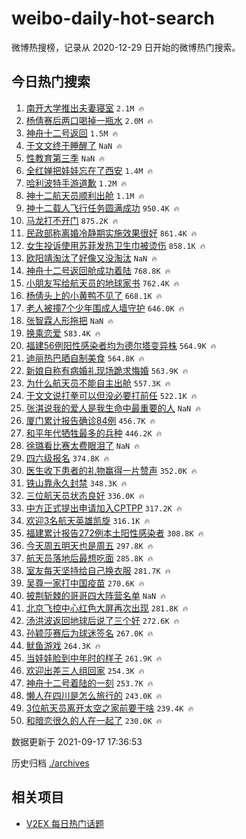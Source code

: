 # weibo-daily-hot-search

微博热搜榜，记录从 2020-12-29 日开始的微博热门搜索。

## 今日热门搜索

<!-- BEGIN -->

1. [南开大学推出夫妻寝室](https://s.weibo.com/weibo?q=%23%E5%8D%97%E5%BC%80%E5%A4%A7%E5%AD%A6%E6%8E%A8%E5%87%BA%E5%A4%AB%E5%A6%BB%E5%AF%9D%E5%AE%A4%23&Refer=top) `2.1M 🔥`
1. [杨倩赛后两口喝掉一瓶水](https://s.weibo.com/weibo?q=%23%E6%9D%A8%E5%80%A9%E8%B5%9B%E5%90%8E%E4%B8%A4%E5%8F%A3%E5%96%9D%E6%8E%89%E4%B8%80%E7%93%B6%E6%B0%B4%23&Refer=top) `2.0M 🔥`
1. [神舟十二号返回](https://s.weibo.com/weibo?q=%23%E7%A5%9E%E8%88%9F%E5%8D%81%E4%BA%8C%E5%8F%B7%E8%BF%94%E5%9B%9E%23&Refer=top) `1.5M 🔥`
1. [于文文终于睡醒了](https://s.weibo.com/weibo?q=%23%E4%BA%8E%E6%96%87%E6%96%87%E7%BB%88%E4%BA%8E%E7%9D%A1%E9%86%92%E4%BA%86%23&Refer=top) `NaN 🔥`
1. [性教育第三季](https://s.weibo.com/weibo?q=%23%E6%80%A7%E6%95%99%E8%82%B2%E7%AC%AC%E4%B8%89%E5%AD%A3%23&Refer=top) `NaN 🔥`
1. [全红婵把娃娃忘在了西安](https://s.weibo.com/weibo?q=%23%E5%85%A8%E7%BA%A2%E5%A9%B5%E6%8A%8A%E5%A8%83%E5%A8%83%E5%BF%98%E5%9C%A8%E4%BA%86%E8%A5%BF%E5%AE%89%23&Refer=top) `1.4M 🔥`
1. [哈利波特手游道歉](https://s.weibo.com/weibo?q=%23%E5%93%88%E5%88%A9%E6%B3%A2%E7%89%B9%E6%89%8B%E6%B8%B8%E9%81%93%E6%AD%89%23&Refer=top) `1.2M 🔥`
1. [神十二航天员顺利出舱](https://s.weibo.com/weibo?q=%23%E7%A5%9E%E5%8D%81%E4%BA%8C%E8%88%AA%E5%A4%A9%E5%91%98%E9%A1%BA%E5%88%A9%E5%87%BA%E8%88%B1%23&Refer=top) `1.1M 🔥`
1. [神十二载人飞行任务圆满成功](https://s.weibo.com/weibo?q=%23%E7%A5%9E%E5%8D%81%E4%BA%8C%E8%BD%BD%E4%BA%BA%E9%A3%9E%E8%A1%8C%E4%BB%BB%E5%8A%A1%E5%9C%86%E6%BB%A1%E6%88%90%E5%8A%9F%23&Refer=top) `950.4K 🔥`
1. [马龙打不开门](https://s.weibo.com/weibo?q=%23%E9%A9%AC%E9%BE%99%E6%89%93%E4%B8%8D%E5%BC%80%E9%97%A8%23&Refer=top) `875.2K 🔥`
1. [民政部称离婚冷静期实施效果很好](https://s.weibo.com/weibo?q=%23%E6%B0%91%E6%94%BF%E9%83%A8%E7%A7%B0%E7%A6%BB%E5%A9%9A%E5%86%B7%E9%9D%99%E6%9C%9F%E5%AE%9E%E6%96%BD%E6%95%88%E6%9E%9C%E5%BE%88%E5%A5%BD%23&Refer=top) `861.4K 🔥`
1. [女生投诉使用苏菲发热卫生巾被烫伤](https://s.weibo.com/weibo?q=%23%E5%A5%B3%E7%94%9F%E6%8A%95%E8%AF%89%E4%BD%BF%E7%94%A8%E8%8B%8F%E8%8F%B2%E5%8F%91%E7%83%AD%E5%8D%AB%E7%94%9F%E5%B7%BE%E8%A2%AB%E7%83%AB%E4%BC%A4%23&Refer=top) `858.1K 🔥`
1. [欧阳靖淘汰了好像又没淘汰](https://s.weibo.com/weibo?q=%23%E6%AC%A7%E9%98%B3%E9%9D%96%E6%B7%98%E6%B1%B0%E4%BA%86%E5%A5%BD%E5%83%8F%E5%8F%88%E6%B2%A1%E6%B7%98%E6%B1%B0%23&Refer=top) `NaN 🔥`
1. [神舟十二号返回舱成功着陆](https://s.weibo.com/weibo?q=%23%E7%A5%9E%E8%88%9F%E5%8D%81%E4%BA%8C%E5%8F%B7%E8%BF%94%E5%9B%9E%E8%88%B1%E6%88%90%E5%8A%9F%E7%9D%80%E9%99%86%23&Refer=top) `768.8K 🔥`
1. [小朋友写给航天员的地球家书](https://s.weibo.com/weibo?q=%23%E5%B0%8F%E6%9C%8B%E5%8F%8B%E5%86%99%E7%BB%99%E8%88%AA%E5%A4%A9%E5%91%98%E7%9A%84%E5%9C%B0%E7%90%83%E5%AE%B6%E4%B9%A6%23&Refer=top) `762.4K 🔥`
1. [杨倩头上的小黄鸭不见了](https://s.weibo.com/weibo?q=%23%E6%9D%A8%E5%80%A9%E5%A4%B4%E4%B8%8A%E7%9A%84%E5%B0%8F%E9%BB%84%E9%B8%AD%E4%B8%8D%E8%A7%81%E4%BA%86%23&Refer=top) `668.1K 🔥`
1. [老人被撞7个少年围成人墙守护](https://s.weibo.com/weibo?q=%23%E8%80%81%E4%BA%BA%E8%A2%AB%E6%92%9E7%E4%B8%AA%E5%B0%91%E5%B9%B4%E5%9B%B4%E6%88%90%E4%BA%BA%E5%A2%99%E5%AE%88%E6%8A%A4%23&Refer=top) `646.0K 🔥`
1. [张智霖人形拖把](https://s.weibo.com/weibo?q=%23%E5%BC%A0%E6%99%BA%E9%9C%96%E4%BA%BA%E5%BD%A2%E6%8B%96%E6%8A%8A%23&Refer=top) `NaN 🔥`
1. [换乘恋爱](https://s.weibo.com/weibo?q=%23%E6%8D%A2%E4%B9%98%E6%81%8B%E7%88%B1%23&Refer=top) `583.4K 🔥`
1. [福建56例阳性感染者均为德尔塔变异株](https://s.weibo.com/weibo?q=%E7%A6%8F%E5%BB%BA56%E4%BE%8B%E9%98%B3%E6%80%A7%E6%84%9F%E6%9F%93%E8%80%85%E5%9D%87%E4%B8%BA%E5%BE%B7%E5%B0%94%E5%A1%94%E5%8F%98%E5%BC%82%E6%A0%AA&Refer=top) `564.9K 🔥`
1. [迪丽热巴晒自制美食](https://s.weibo.com/weibo?q=%23%E8%BF%AA%E4%B8%BD%E7%83%AD%E5%B7%B4%E6%99%92%E8%87%AA%E5%88%B6%E7%BE%8E%E9%A3%9F%23&Refer=top) `564.8K 🔥`
1. [新娘自称有病婚礼现场跪求悔婚](https://s.weibo.com/weibo?q=%23%E6%96%B0%E5%A8%98%E8%87%AA%E7%A7%B0%E6%9C%89%E7%97%85%E5%A9%9A%E7%A4%BC%E7%8E%B0%E5%9C%BA%E8%B7%AA%E6%B1%82%E6%82%94%E5%A9%9A%23&Refer=top) `563.9K 🔥`
1. [为什么航天员不能自主出舱](https://s.weibo.com/weibo?q=%23%E4%B8%BA%E4%BB%80%E4%B9%88%E8%88%AA%E5%A4%A9%E5%91%98%E4%B8%8D%E8%83%BD%E8%87%AA%E4%B8%BB%E5%87%BA%E8%88%B1%23&Refer=top) `557.3K 🔥`
1. [于文文说打拳可以但没必要打前任](https://s.weibo.com/weibo?q=%23%E4%BA%8E%E6%96%87%E6%96%87%E8%AF%B4%E6%89%93%E6%8B%B3%E5%8F%AF%E4%BB%A5%E4%BD%86%E6%B2%A1%E5%BF%85%E8%A6%81%E6%89%93%E5%89%8D%E4%BB%BB%23&Refer=top) `522.1K 🔥`
1. [张淇说我的爱人是我生命中最重要的人](https://s.weibo.com/weibo?q=%23%E5%BC%A0%E6%B7%87%E8%AF%B4%E6%88%91%E7%9A%84%E7%88%B1%E4%BA%BA%E6%98%AF%E6%88%91%E7%94%9F%E5%91%BD%E4%B8%AD%E6%9C%80%E9%87%8D%E8%A6%81%E7%9A%84%E4%BA%BA%23&Refer=top) `NaN 🔥`
1. [厦门累计报告确诊84例](https://s.weibo.com/weibo?q=%23%E5%8E%A6%E9%97%A8%E7%B4%AF%E8%AE%A1%E6%8A%A5%E5%91%8A%E7%A1%AE%E8%AF%8A84%E4%BE%8B%23&Refer=top) `456.7K 🔥`
1. [和平年代牺牲最多的兵种](https://s.weibo.com/weibo?q=%23%E5%92%8C%E5%B9%B3%E5%B9%B4%E4%BB%A3%E7%89%BA%E7%89%B2%E6%9C%80%E5%A4%9A%E7%9A%84%E5%85%B5%E7%A7%8D%23&Refer=top) `446.2K 🔥`
1. [徐璐看比赛太费眼泪了](https://s.weibo.com/weibo?q=%23%E5%BE%90%E7%92%90%E7%9C%8B%E6%AF%94%E8%B5%9B%E5%A4%AA%E8%B4%B9%E7%9C%BC%E6%B3%AA%E4%BA%86%23&Refer=top) `NaN 🔥`
1. [四六级报名](https://s.weibo.com/weibo?q=%E5%9B%9B%E5%85%AD%E7%BA%A7%E6%8A%A5%E5%90%8D&Refer=top) `374.8K 🔥`
1. [医生收下患者的礼物赢得一片赞声](https://s.weibo.com/weibo?q=%23%E5%8C%BB%E7%94%9F%E6%94%B6%E4%B8%8B%E6%82%A3%E8%80%85%E7%9A%84%E7%A4%BC%E7%89%A9%E8%B5%A2%E5%BE%97%E4%B8%80%E7%89%87%E8%B5%9E%E5%A3%B0%23&Refer=top) `352.0K 🔥`
1. [铁山靠永久封禁](https://s.weibo.com/weibo?q=%E9%93%81%E5%B1%B1%E9%9D%A0%E6%B0%B8%E4%B9%85%E5%B0%81%E7%A6%81&Refer=top) `348.3K 🔥`
1. [三位航天员状态良好](https://s.weibo.com/weibo?q=%23%E4%B8%89%E4%BD%8D%E8%88%AA%E5%A4%A9%E5%91%98%E7%8A%B6%E6%80%81%E8%89%AF%E5%A5%BD%23&Refer=top) `336.0K 🔥`
1. [中方正式提出申请加入CPTPP](https://s.weibo.com/weibo?q=%23%E4%B8%AD%E6%96%B9%E6%AD%A3%E5%BC%8F%E6%8F%90%E5%87%BA%E7%94%B3%E8%AF%B7%E5%8A%A0%E5%85%A5CPTPP%23&Refer=top) `317.2K 🔥`
1. [欢迎3名航天英雄凯旋](https://s.weibo.com/weibo?q=%23%E6%AC%A2%E8%BF%8E3%E5%90%8D%E8%88%AA%E5%A4%A9%E8%8B%B1%E9%9B%84%E5%87%AF%E6%97%8B%23&Refer=top) `316.1K 🔥`
1. [福建累计报告272例本土阳性感染者](https://s.weibo.com/weibo?q=%23%E7%A6%8F%E5%BB%BA%E7%B4%AF%E8%AE%A1%E6%8A%A5%E5%91%8A272%E4%BE%8B%E6%9C%AC%E5%9C%9F%E9%98%B3%E6%80%A7%E6%84%9F%E6%9F%93%E8%80%85%23&Refer=top) `308.8K 🔥`
1. [今天周五明天也是周五](https://s.weibo.com/weibo?q=%23%E4%BB%8A%E5%A4%A9%E5%91%A8%E4%BA%94%E6%98%8E%E5%A4%A9%E4%B9%9F%E6%98%AF%E5%91%A8%E4%BA%94%23&Refer=top) `297.8K 🔥`
1. [航天员落地后最想吃面](https://s.weibo.com/weibo?q=%23%E8%88%AA%E5%A4%A9%E5%91%98%E8%90%BD%E5%9C%B0%E5%90%8E%E6%9C%80%E6%83%B3%E5%90%83%E9%9D%A2%23&Refer=top) `285.8K 🔥`
1. [室友每天坚持给自己换衣服](https://s.weibo.com/weibo?q=%23%E5%AE%A4%E5%8F%8B%E6%AF%8F%E5%A4%A9%E5%9D%9A%E6%8C%81%E7%BB%99%E8%87%AA%E5%B7%B1%E6%8D%A2%E8%A1%A3%E6%9C%8D%23&Refer=top) `281.7K 🔥`
1. [吴尊一家打中国疫苗](https://s.weibo.com/weibo?q=%23%E5%90%B4%E5%B0%8A%E4%B8%80%E5%AE%B6%E6%89%93%E4%B8%AD%E5%9B%BD%E7%96%AB%E8%8B%97%23&Refer=top) `270.6K 🔥`
1. [披荆斩棘的哥哥四大阵营名单](https://s.weibo.com/weibo?q=%23%E6%8A%AB%E8%8D%86%E6%96%A9%E6%A3%98%E7%9A%84%E5%93%A5%E5%93%A5%E5%9B%9B%E5%A4%A7%E9%98%B5%E8%90%A5%E5%90%8D%E5%8D%95%23&Refer=top) `NaN 🔥`
1. [北京飞控中心红色大屏再次出现](https://s.weibo.com/weibo?q=%23%E5%8C%97%E4%BA%AC%E9%A3%9E%E6%8E%A7%E4%B8%AD%E5%BF%83%E7%BA%A2%E8%89%B2%E5%A4%A7%E5%B1%8F%E5%86%8D%E6%AC%A1%E5%87%BA%E7%8E%B0%23&Refer=top) `281.8K 🔥`
1. [汤洪波返回地球后说了三个好](https://s.weibo.com/weibo?q=%23%E6%B1%A4%E6%B4%AA%E6%B3%A2%E8%BF%94%E5%9B%9E%E5%9C%B0%E7%90%83%E5%90%8E%E8%AF%B4%E4%BA%86%E4%B8%89%E4%B8%AA%E5%A5%BD%23&Refer=top) `272.6K 🔥`
1. [孙颖莎赛后为球迷签名](https://s.weibo.com/weibo?q=%23%E5%AD%99%E9%A2%96%E8%8E%8E%E8%B5%9B%E5%90%8E%E4%B8%BA%E7%90%83%E8%BF%B7%E7%AD%BE%E5%90%8D%23&Refer=top) `267.0K 🔥`
1. [鱿鱼游戏](https://s.weibo.com/weibo?q=%23%E9%B1%BF%E9%B1%BC%E6%B8%B8%E6%88%8F%23&Refer=top) `264.3K 🔥`
1. [当娃娃脸到中年时的样子](https://s.weibo.com/weibo?q=%23%E5%BD%93%E5%A8%83%E5%A8%83%E8%84%B8%E5%88%B0%E4%B8%AD%E5%B9%B4%E6%97%B6%E7%9A%84%E6%A0%B7%E5%AD%90%23&Refer=top) `261.9K 🔥`
1. [欢迎出差三人组回家](https://s.weibo.com/weibo?q=%23%E6%AC%A2%E8%BF%8E%E5%87%BA%E5%B7%AE%E4%B8%89%E4%BA%BA%E7%BB%84%E5%9B%9E%E5%AE%B6%23&Refer=top) `254.3K 🔥`
1. [神舟十二号着陆的一刻](https://s.weibo.com/weibo?q=%23%E7%A5%9E%E8%88%9F%E5%8D%81%E4%BA%8C%E5%8F%B7%E7%9D%80%E9%99%86%E7%9A%84%E4%B8%80%E5%88%BB%23&Refer=top) `253.7K 🔥`
1. [懒人在四川是怎么旅行的](https://s.weibo.com/weibo?q=%23%E6%87%92%E4%BA%BA%E5%9C%A8%E5%9B%9B%E5%B7%9D%E6%98%AF%E6%80%8E%E4%B9%88%E6%97%85%E8%A1%8C%E7%9A%84%23&Refer=top) `243.0K 🔥`
1. [3位航天员离开太空之家前要干啥](https://s.weibo.com/weibo?q=%233%E4%BD%8D%E8%88%AA%E5%A4%A9%E5%91%98%E7%A6%BB%E5%BC%80%E5%A4%AA%E7%A9%BA%E4%B9%8B%E5%AE%B6%E5%89%8D%E8%A6%81%E5%B9%B2%E5%95%A5%23&Refer=top) `239.4K 🔥`
1. [和暗恋很久的人在一起了](https://s.weibo.com/weibo?q=%23%E5%92%8C%E6%9A%97%E6%81%8B%E5%BE%88%E4%B9%85%E7%9A%84%E4%BA%BA%E5%9C%A8%E4%B8%80%E8%B5%B7%E4%BA%86%23&Refer=top) `230.0K 🔥`

数据更新于 2021-09-17 17:36:53

<!-- END -->

历史归档 [./archives](./archives)

## 相关项目

- [V2EX 每日热门话题](https://github.com/boojack/v2ex-daily-hot-topic)
